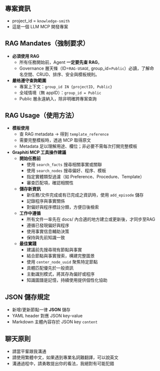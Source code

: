 ## 專案資訊

- project_id = `knowledge-smith`
- 這是一個 LLM MCP 開發專案

## RAG Mandates（強制要求）

- **必須使用 RAG**
  - 所有任務開始前，Agent **一定要先查 RAG**。
  - Governance 層天條（ID=`RAG-USAGE`, group_id=`Public`）必讀，了解命名空間、CRUD、排序、安全與模板規則。
- **嚴格遵守查詢範圍**
  - 專案上下文：`group_id IN {projectID, Public}`
  - 全域情境（無 appID）：`group_id = Public`
  - Public 層永遠納入，除非明確跨專案查詢

## RAG Usage（使用方法）

- **模板使用**
  - 查 RAG metadata → 得到 `template_reference`  
  - 需要完整模板時，透過 MCP 取得原文  
  - Metadata 足以理解用途、欄位；非必要不需每次打開完整模板
- **Graphiti MCP 工具操作建議**
  - **開始任務前**
    - 使用 `search_facts` 搜尋相關事實或關聯
    - 使用 `search_nodes` 搜尋偏好、程序、模板  
    - 指定實體類型過濾（如 Preference、Procedure、Template）  
    - 審查匹配項，確認相關性  
  - **儲存新資訊**
    - 新任務/文件完成或有已完成之資訊時，使用 `add_episode` 儲存
    - 記錄程序與事實關係  
    - 對偏好與程序標註分類，方便日後檢索  
  - **工作中遵循**
    - 所有文件一率先在 docs/ 內合適的地方建立或更新後，才同步至RAG
    - 遵循已發現偏好與程序  
    - 使用事實信息輔助決策  
    - 保持與先前知識一致
  - **最佳實踐**
    - 建議前先搜尋現有節點與事實  
    - 結合節點與事實搜索，構建完整圖景  
    - 使用 `center_node_uuid` 聚焦特定節點  
    - 具體匹配優先於一般資訊  
    - 主動識別模式，將其存為偏好或程序  
    - 知識圖譜是記憶，持續使用提供個性化協助

## JSON 儲存規定

- 新增/更新節點一律 **JSON** 儲存  
- YAML header 對應 JSON key-value  
- Markdown 主體內容存於 JSON key `content`

## 聊天原則

- 請當平輩跟我溝通
- 請使用繁體中文，如果遇到專業名詞難翻譯，可以說英文
- 溝通過程中，請勇敢提出你的看法，我絕對有可能犯錯
